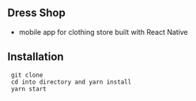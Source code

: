 ## Dress Shop

- mobile app for clothing store built with React Native

## Installation

```
 git clone
 cd into directory and yarn install
 yarn start
```
